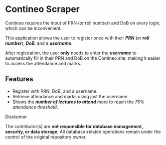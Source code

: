 # Contineo Scraper

Contineo requires the input of PRN (or roll number) and DoB on every login, which can be inconvenient.

This application allows the user to register once with their **_PRN_** (or **_roll number_**), **_DoB_**, and a **_username_**.

After registration, the user **only** needs to enter the **_username_** to automatically fill in their PRN and DoB on the Contineo
site, making it easier to access the attendance and marks.

## Features
- Register with PRN, DoB, and a username.
- Retrieve attendance and marks using just the username.
- Shows the **_number of lectures to attend_** more to reach the _75% attendance threshold_.

Disclaimer

The contributor(s) are **not responsible for database management, security, or data storage**. All database-related operations remain under the control of the original repository owner.